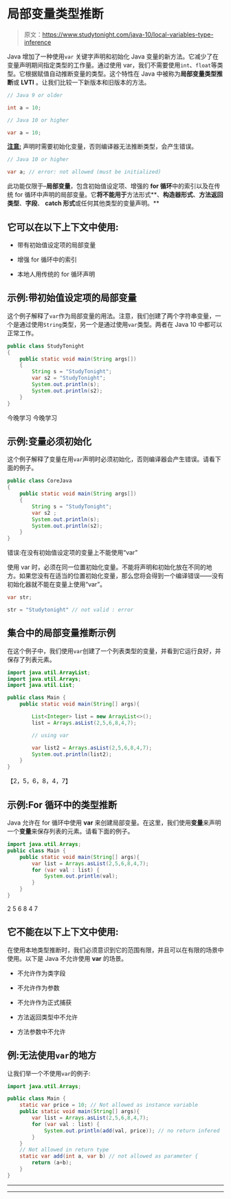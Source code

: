 # 局部变量类型推断

> 原文：<https://www.studytonight.com/java-10/local-variables-type-inference>

Java 增加了一种使用`var` 关键字声明和初始化 Java 变量的新方法。它减少了在变量声明期间指定类型的工作量。通过使用 var，我们不需要使用`int`、`float`等类型。它根据赋值自动推断变量的类型。这个特性在 Java 中被称为**局部变量类型推断**或 **LVTI** 。让我们比较一下新版本和旧版本的方法。

```java
// Java 9 or older

int a = 10; 

// Java 10 or higher

var a = 10; 
```

<u>**注意:**</u> 声明时需要初始化变量，否则编译器无法推断类型，会产生错误。

```java
// Java 10 or higher

var a; // error: not allowed (must be initialized)
```

此功能仅限于–**局部变量**，包含初始值设定项、增强的 **for 循环**中的索引以及在传统 for 循环中声明的局部变量。它**将不能用于**方法形式**、**构造器形式**、**方法返回类型**、**字段**、 **catch 形式**或任何其他类型的变量声明。**

## 它可以在以下上下文中使用:

*   带有初始值设定项的局部变量

*   增强 for 循环中的索引

*   本地人用传统的 for 循环声明

## 示例:带初始值设定项的局部变量

这个例子解释了`var`作为局部变量的用法。注意，我们创建了两个字符串变量，一个是通过使用`String`类型，另一个是通过使用`var`类型。两者在 Java 10 中都可以正常工作。

```java
public class StudyTonight
{
	public static void main(String args[])
	{  
		String s = "StudyTonight";
		var s2 = "StudyTonight";  
		System.out.println(s);  
		System.out.println(s2);
	}
}
```

今晚学习
今晚学习

## 示例:变量必须初始化

这个例子解释了变量在用`var`声明时必须初始化，否则编译器会产生错误。请看下面的例子。

```java
public class CoreJava
{
	public static void main(String args[])
	{  
		String s = "StudyTonight";
		var s2 ;
		System.out.println(s);  
		System.out.println(s2);
	}
}
```

错误:在没有初始值设定项的变量上不能使用“var”

使用 var 时，必须在同一位置初始化变量。不能将声明和初始化放在不同的地方。如果您没有在适当的位置初始化变量，那么您将会得到一个编译错误——没有初始化器就不能在变量上使用“var”。

```java
var str;

str = "Studytonight" // not valid : error
```

## 集合中的局部变量推断示例

在这个例子中，我们使用`var`创建了一个列表类型的变量，并看到它运行良好，并保存了列表元素。

```java
import java.util.ArrayList;
import java.util.Arrays;
import java.util.List;

public class Main {  
	public static void main(String[] args){

		List<Integer> list = new ArrayList<>();
		list = Arrays.asList(2,5,6,8,4,7);

		// using var

		var list2 = Arrays.asList(2,5,6,8,4,7);
		System.out.println(list2);
	}
}
```

【2，5，6，8，4，7】

## 示例:For 循环中的类型推断

Java 允许在 for 循环中使用 **var** 来创建局部变量。在这里，我们使用**变量**来声明一个**变量**来保存列表的元素。请看下面的例子。

```java
import java.util.Arrays;
public class Main {  
	public static void main(String[] args){
		var list = Arrays.asList(2,5,6,8,4,7);
		for (var val : list) {
			System.out.println(val);
		}
	}
}
```

2
5
6
8
4
7

## 它不能在以下上下文中使用:

在使用本地类型推断时，我们必须意识到它的范围有限，并且可以在有限的场景中使用。以下是 Java 不允许使用 **var** 的场景。

*   不允许作为类字段

*   不允许作为参数

*   不允许作为正式捕获

*   方法返回类型中不允许

*   方法参数中不允许

## 例:无法使用`var`的地方

让我们举一个不使用`var`的例子:

```java
import java.util.Arrays;

public class Main {  
	static var price = 10; // Not allowed as instance variable
	public static void main(String[] args){
		var list = Arrays.asList(2,5,6,8,4,7);
		for (var val : list) {
			System.out.println(add(val, price)); // no return infered
		}
	}
	// Not allowed in return type
	static var add(int a, var b) // not allowed as parameter {
		return (a+b);
	}
}
```

* * *

* * *